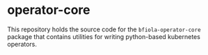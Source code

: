 # operator-core

This repository holds the source code for the `bfiola-operator-core` package that contains utilities for writing python-based kubernetes operators.

